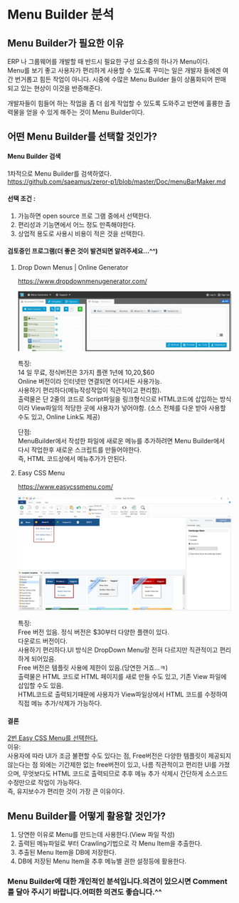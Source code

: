 # Menu Builder 분석

## Menu Builder가 필요한 이유

ERP 나 그룹웨어를 개발할 때 반드시 필요한 구성 요소중의 하나가 Menu이다.  
Menu를 보기 좋고 사용자가 편리하게 사용할 수 있도록 꾸미는 일은 개발자 들에겐 여간 번거롭고 힘든 작업이 아니다.
시중에 수많은 Menu Builder 들이 상품화되어 판매되고 있는 현상이 이것을 반증해준다.

개발자들이 힘들어 하는 작업을 좀 더 쉽게 작업할 수 있도록 도와주고 반면에 훌륭한 출력물을 얻을 수 있게 해주는 것이 Menu Builder이다.

## 어떤 Menu Builder를 선택할 것인가?

#### Menu Builder 검색

1차적으로 Menu Builder를 검색하였다.  
 <https://github.com/saeamus/zeror-p1/blob/master/Doc/menuBarMaker.md>

#### 선택 조건 :

1. 가능하면 open source 프로 그램 중에서 선택한다.
2. 편리성과 기능면에서 어느 정도 만족해야한다.
3. 상업적 용도로 사용시 비용이 적은 것을 선택한다.

#### 검토중인 프로그램(더 좋은 것이 발견되면 알려주세요...^^)

1. Drop Down Menus \| Online Generator

   <https://www.dropdownmenugenerator.com/>

   ![DropDownMenus](./images/menu/DropDownMenus.jpg)

   특징:  
   14 일 무료, 정식버전은 3가지 플랜 1년에 $10,$20,\$60  
   Online 버전이라 인터넷만 연결되면 어디서든 사용가능.  
   사용하기 편리하다(메뉴작성작업이 직관적이고 편리함).  
   출력물은 단 2줄의 코드로 Script파일을 링크형식으로 HTML코드에 삽입하는 방식이라 View파일의 적당한 곳에 사용자가 넣어야함.
   (소스 전체를 다운 받아 사용할 수도 있고, Online Link도 제공)

   단점:  
   MenuBuilder에서 작성한 파일에 새로운 메뉴를 추가하려면 Menu Builder에서 다시 작업한후 새로운 스크립트를 만들어야한다.  
   즉, HTML 코드상에서 메뉴추가가 안된다.

2. Easy CSS Menu

   <https://www.easycssmenu.com/>

   ![EasyCSSMenus](./images/menu/easycssmenu.png)

   특징:  
   Free 버전 있음. 정식 버전은 \$30부터 다양한 플랜이 있다.  
   다운로드 버전이다.  
   사용하기 편리하다.UI 방식은 DropDown Menu랑 전혀 다르지만 직관적이고 편리하게 되어있음.  
   Free 버전은 템플릿 사용에 제한이 있음.(당연한 거죠...ㅋ)  
   출력물은 HTML 코드로 HTML 페이지를 새로 만들 수도 있고,
   기존 View 파일에 삽입할 수도 있음.  
   HTML코드로 출력되기때문에 사용자가 View파일상에서 HTML 코드를 수정하여 직접 메뉴 추가/삭제가 가능하다.

#### 결론

<U>2번 Easy CSS Menu를 선택한다.</U>  
이유:  
사용자에 따라 UI가 조금 불편할 수도 있다는 점, Free버전은 다양한 템플릿이 제공되지 않는다는 점 외에는 기간제한 없는 free버전이 있고, 나름 직관적이고 편리한 UI를 가졌으며, 무엇보다도 HTML 코드로 출력되므로 추후 메뉴 추가 삭제시 간단하게 소스코드 수정만으로 작업이 가능하다.  
즉, 유지보수가 편리한 것이 가장 큰 이유이다.

## Menu Builder를 어떻게 활용할 것인가?

1. 당연한 이유로 Menu를 만드는데 사용한다.(View 파일 작성)
2. 출력된 메뉴파일로 부터 Crawling기법으로 각 Menu Item을 추출한다.
3. 추출된 Menu Item을 DB에 저장한다.
4. DB에 저장된 Menu Item을 추후 메뉴별 권한 설정등에 활용한다.

### Menu Builder에 대한 개인적인 분석입니다.의견이 있으시면 Comment를 달아 주시기 바랍니다.어떠한 의견도 좋습니다.^^

